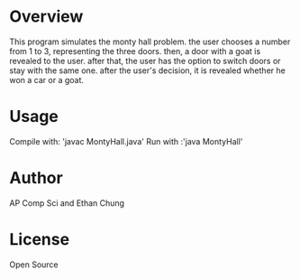 Overview
========
This program simulates the monty hall problem. the user chooses a number from 1 to 3, 
representing the three doors. then, a door with a goat is revealed to the user. after 
that, the user has the option to switch doors or stay with the same one. after the user's
decision, it is revealed whether he won a car or a goat.

Usage
=====
Compile with: 'javac MontyHall.java'
Run with :'java MontyHall'

Author
======
AP Comp Sci and Ethan Chung

License
=======
Open Source